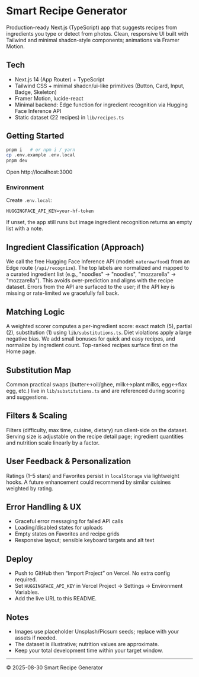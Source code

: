 # Smart Recipe Generator

Production-ready Next.js (TypeScript) app that suggests recipes from ingredients you type or detect from photos. Clean, responsive UI built with Tailwind and minimal shadcn-style components; animations via Framer Motion.

## Tech
- Next.js 14 (App Router) + TypeScript
- Tailwind CSS + minimal shadcn/ui-like primitives (Button, Card, Input, Badge, Skeleton)
- Framer Motion, lucide-react
- Minimal backend: Edge function for ingredient recognition via Hugging Face Inference API
- Static dataset (22 recipes) in `lib/recipes.ts`

## Getting Started
```bash
pnpm i   # or npm i / yarn
cp .env.example .env.local
pnpm dev
```
Open http://localhost:3000

### Environment
Create `.env.local`:
```
HUGGINGFACE_API_KEY=your-hf-token
```
If unset, the app still runs but image ingredient recognition returns an empty list with a note.

## Ingredient Classification (Approach)
We call the free Hugging Face Inference API (model: `nateraw/food`) from an Edge route (`/api/recognize`). The top labels are normalized and mapped to a curated ingredient list (e.g., "noodles" → "noodles", "mozzarella" → "mozzarella"). This avoids over-prediction and aligns with the recipe dataset. Errors from the API are surfaced to the user; if the API key is missing or rate-limited we gracefully fall back.

## Matching Logic
A weighted scorer computes a per-ingredient score: exact match (5), partial (2), substitution (1) using `lib/substitutions.ts`. Diet violations apply a large negative bias. We add small bonuses for quick and easy recipes, and normalize by ingredient count. Top-ranked recipes surface first on the Home page.

## Substitution Map
Common practical swaps (butter↔oil/ghee, milk↔plant milks, egg↔flax egg, etc.) live in `lib/substitutions.ts` and are referenced during scoring and suggestions.

## Filters & Scaling
Filters (difficulty, max time, cuisine, dietary) run client-side on the dataset. Serving size is adjustable on the recipe detail page; ingredient quantities and nutrition scale linearly by a factor.

## User Feedback & Personalization
Ratings (1–5 stars) and Favorites persist in `localStorage` via lightweight hooks. A future enhancement could recommend by similar cuisines weighted by rating.

## Error Handling & UX
- Graceful error messaging for failed API calls
- Loading/disabled states for uploads
- Empty states on Favorites and recipe grids
- Responsive layout; sensible keyboard targets and alt text

## Deploy
- Push to GitHub then “Import Project” on Vercel. No extra config required.
- Set `HUGGINGFACE_API_KEY` in Vercel Project → Settings → Environment Variables.
- Add the live URL to this README.

## Notes
- Images use placeholder Unsplash/Picsum seeds; replace with your assets if needed.
- The dataset is illustrative; nutrition values are approximate.
- Keep your total development time within your target window.

---

© 2025-08-30 Smart Recipe Generator

